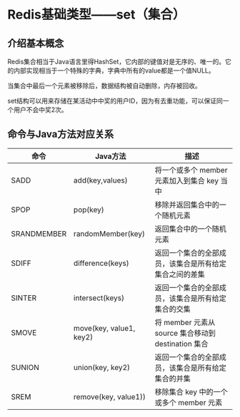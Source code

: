 # Redis基础类型——set（集合）

## 介绍基本概念
Redis集合相当于Java语言里得HashSet，它内部的键值对是无序的、唯一的。它的内部实现相当于一个特殊的字典，字典中所有的value都是一个值NULL。

当集合中最后一个元素被移除后，数据结构被自动删除，内存被回收。

set结构可以用来存储在某活动中中奖的用户ID，因为有去重功能，可以保证同一个用户不会中奖2次。

## 命令与Java方法对应关系

|命令|Java方法|描述|
|--|--|--|
|SADD|add(key,values)|将一个或多个 member 元素加入到集合 key 当中|
|SPOP|pop(key)|移除并返回集合中的一个随机元素|
|SRANDMEMBER|randomMember(key)|返回集合中的一个随机元素|
|SDIFF|difference(keys)|返回一个集合的全部成员，该集合是所有给定集合之间的差集|
|SINTER|intersect(keys)|返回一个集合的全部成员，该集合是所有给定集合的交集|
|SMOVE|move(key, value1, key2)|将 member 元素从 source 集合移动到 destination 集合|
|SUNION|union(key, key2)|返回一个集合的全部成员，该集合是所有给定集合的并集|
|SREM|remove(key, value1))|移除集合 key 中的一个或多个 member 元素|